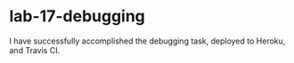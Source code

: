 # lab-17-debugging

I have successfully accomplished the debugging task, deployed to Heroku, and Travis CI.